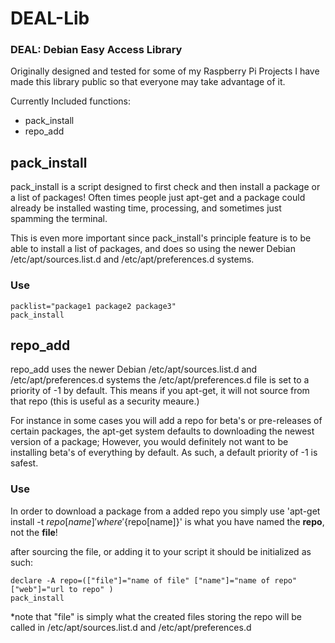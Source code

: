 DEAL-Lib
======
### DEAL: Debian Easy Access Library

Originally designed and tested for some of my Raspberry Pi Projects 
I have made this library public so that everyone may take advantage of it.

Currently Included functions:
* pack_install
* repo_add


## pack_install
pack_install is a script designed to first check and then install a package or a list of packages!
Often times people just apt-get and a package could already be installed wasting time, processing,
and sometimes just spamming the terminal. 

This is even more important since pack_install's principle feature is to be able to install a list of packages,
and does so using the newer Debian /etc/apt/sources.list.d and /etc/apt/preferences.d systems.

### Use

```
packlist="package1 package2 package3"
pack_install
```


## repo_add
repo_add uses the newer Debian /etc/apt/sources.list.d and /etc/apt/preferences.d systems
the /etc/apt/preferences.d file is set to a priority of -1 by default. 
This means if you apt-get, it will not source from that repo (this is useful as a security meaure.)

For instance in some cases you will add a repo for beta's or pre-releases of certain packages,
the apt-get system defaults to downloading the newest version of a package; However,
you would definitely not want to be installing beta's of everything by default. 
As such, a default priority of -1 is safest.

### Use

In order to download a package from a added repo you simply use 'apt-get install -t ${repo[name]}'
where '${repo[name]}' is what you have named the **repo**, not the **file**!

after sourcing the file, or adding it to your script it should be initialized as such:
```
declare -A repo=(["file"]="name of file" ["name"]="name of repo" ["web"]="url to repo" )
pack_install
```
*note that "file" is simply what the created files storing the repo will be called in /etc/apt/sources.list.d and /etc/apt/preferences.d
